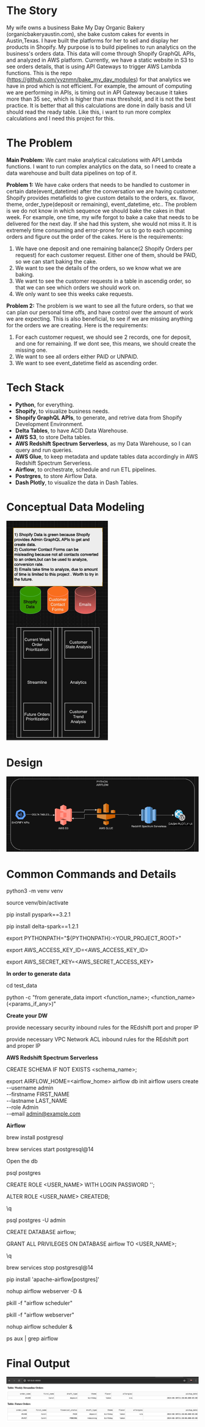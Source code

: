 # The Story

My wife owns a business Bake My Day Organic Bakery (organicbakeryaustin.com), she bake custom cakes for events in Austin,Texas. I have built the platforms for her to sell and display her products in Shopify. My purpose is to build pipelines to run analytics on the business's orders data. This data will come through Shopify GraphQL APIs, and analyzed in AWS platform. Currently, we have a static website in S3 to see orders details, that is using API Gateways to trigger AWS Lambda functions. This is the repo (https://github.com/yvznmn/bake_my_day_modules) for that analytics we have in prod which is not efficient. For example, the amount of computing we are performing in APIs, is timing out in API Gateway because it takes more than 35 sec, which is higher than max threshold, and it is not the best practice. It is better that all this calculations are done in daily basis and UI should read the ready table. Like this, i want to run more complex calculations and I need this project for this.

# The Problem

<b>Main Problem:</b> We cant make analytical calculations with API Lambda functions. I want to run complex analytics on the data, so I need to create a data warehouse and built data pipelines on top of it.

<b>Problem 1:</b> We have cake orders that needs to be handled to customer in certain date(event_datetime) after the conversation we are having customer. Shopify provides metafields to give custom details to the orders, ex. flavor, theme, order_type(deposit or remaining), event_datetime, etc.. The problem is we do not know in which sequence we should bake the cakes in that week. For example, one time, my wife forgot to bake a cake that needs to be delivered for the next day. If she had this system, she would not miss it. It is extremely time consuming and error-prone for us to go to each upcoming orders and figure out the order of the cakes. Here is the requirements:
1) We have one deposit and one remaining balance(2 Shopify Orders per request) for each customer request. Either one of them, should be PAID, so we can start baking the cake.
2) We want to see the details of the orders, so we know what we are baking.
3) We want to see the customer requests in a table in ascendig order, so that we can see which orders we should work on.
4) We only want to see this weeks cake requests.

<b>Problem 2:</b> The problem is we want to see all the future orders, so that we can plan our personal time offs, and have control over the amount of work we are expecting. This is also beneficial, to see if we are missing anything for the orders we are creating. Here is the requirements:
1) For each customer request, we should see 2 records, one for deposit, and one for remaining. If we dont see, this means, we should create the missing one.
2) We want to see all orders either PAID or UNPAID.
3) We want to see event_datetime field as ascending order.

# Tech Stack

* <b>Python</b>, for everything.
* <b>Shopify</b>, to visualize business needs.
* <b>Shopify GraphQL APIs</b>, to generate, and retrive data from Shopify Development Environment.
* <b>Delta Tables</b>, to have ACID Data Warehouse.
* <b>AWS S3</b>, to store Delta tables.
* <b>AWS Redshift Spectrum Serverless</b>, as my Data Warehouse, so I can query and run queries.
* <b>AWS Glue</b>, to keep metadata and update tables data accordingly in AWS Redshift Spectrum Serverless.
* <b>Airflow</b>, to orchestrate, schedule and run ETL pipelines.
* <b>Postrgres</b>, to store Airflow Data.
* <b>Dash Plotly</b>, to visualize the data in Dash Tables.

# Conceptual Data Modeling
![alt text](images/conceptual_data_model.png)

# Design
![alt text](images/design.png)

# Common Commands and Details

python3 -m venv venv

source venv/bin/activate

pip install pyspark==3.2.1

pip install delta-spark==1.2.1

export PYTHONPATH="${PYTHONPATH}:<YOUR_PROJECT_ROOT>"

export AWS_ACCESS_KEY_ID=<AWS_ACCESS_KEY_ID>

export AWS_SECRET_KEY=<AWS_SECRET_ACCESS_KEY>


<b>In order to generate data</b>

cd test_data

python -c "from generate_data import <function_name>; <function_name>(<params_if_any>)"

<b>Create your DW</b>

provide necessary security inbound rules for the REdshift port and proper IP

provide necessary VPC Network ACL inbound rules for the REdshift port and proper IP

<b>AWS Redshift Spectrum Serverless</b>

CREATE SCHEMA IF NOT EXISTS <schema_name>;

export AIRFLOW_HOME=<airflow_home>
airflow db init
airflow users create \
   --username admin \
   --firstname FIRST_NAME \
   --lastname LAST_NAME \
   --role Admin \
   --email admin@example.com

<b>Airflow</b>

brew install postgresql

brew services start postgresql@14

Open the db

psql postgres

CREATE ROLE <USER_NAME> WITH LOGIN PASSWORD '<PWD>';

ALTER ROLE <USER_NAME> CREATEDB;

\q 

psql postgres -U admin

CREATE DATABASE airflow;

GRANT ALL PRIVILEGES ON DATABASE airflow TO <USER_NAME>;

\q

brew services stop postgresql@14

pip install 'apache-airflow[postgres]'

nohup airflow webserver -D &

pkill -f "airflow scheduler"

pkill -f "airflow webserver"

nohup airflow scheduler &

ps aux | grep airflow

# Final Output
![alt text](images/final_output.png)